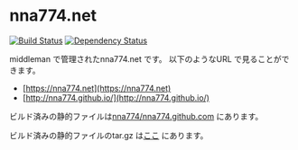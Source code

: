 # nna774.net

[![Build Status](https://drone.io/github.com/nna774/nna774.net/status.png)](https://drone.io/github.com/nna774/nna774.net/latest) [![Dependency Status](https://gemnasium.com/nna774/nna774.net.svg)](https://gemnasium.com/nna774/nna774.net)

middleman で管理されたnna774.net です。
以下のようなURL で見ることができます。

* [https://nna774.net](https://nna774.net)
* [http://nna774.github.io/](http://nna774.github.io/)

ビルド済みの静的ファイルは[nna774/nna774.github.com](https://github.com/nna774/nna774.github.com) にあります。

ビルド済みの静的ファイルのtar.gz は[ここ](https://drone.io/github.com/nna774/nna774.net/files/nna774.net.tar.gz) にあります。
